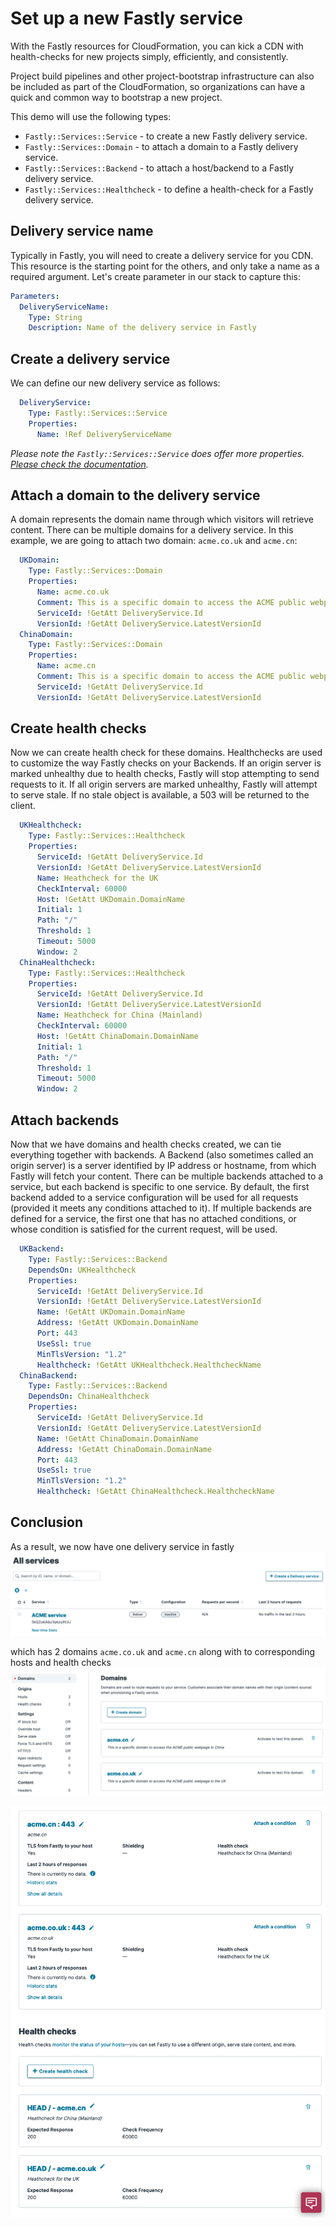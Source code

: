 # Set up a new Fastly service

With the Fastly resources for CloudFormation, you can kick a CDN with health-checks for new projects simply, efficiently, and consistently.

Project build pipelines and other project-bootstrap infrastructure can also be included
as part of the CloudFormation, so organizations can have a quick and common way to bootstrap a new project.

This demo will use the following types:
* `Fastly::Services::Service` - to create a new Fastly delivery service.
* `Fastly::Services::Domain` - to attach a domain to a Fastly delivery service.
* `Fastly::Services::Backend` - to attach a host/backend to a Fastly delivery service.
* `Fastly::Services::Healthcheck` - to define a health-check for a Fastly delivery service.

## Delivery service name

Typically in Fastly, you will need to create a delivery service for you CDN. This resource is the starting point
for the others, and only take a name as a required argument. Let's create parameter in our stack to capture this:

```yaml
Parameters:
  DeliveryServiceName:
    Type: String
    Description: Name of the delivery service in Fastly
```

## Create a delivery service

We can define our new delivery service as follows:

```yaml
  DeliveryService:
    Type: Fastly::Services::Service
    Properties:
      Name: !Ref DeliveryServiceName
```

_Please note the `Fastly::Services::Service` does offer more properties. [Please check the documentation](../../resources/Fastly-Services-Service)._

## Attach a domain to the delivery service

A domain represents the domain name through which visitors will retrieve content. There can be multiple domains for a delivery service.
In this example, we are going to attach two domain: `acme.co.uk` and `acme.cn`:

```yaml
  UKDomain:
    Type: Fastly::Services::Domain
    Properties:
      Name: acme.co.uk
      Comment: This is a specific domain to access the ACME public webpage in the UK
      ServiceId: !GetAtt DeliveryService.Id
      VersionId: !GetAtt DeliveryService.LatestVersionId
  ChinaDomain:
    Type: Fastly::Services::Domain
    Properties:
      Name: acme.cn
      Comment: This is a specific domain to access the ACME public webpage in China
      ServiceId: !GetAtt DeliveryService.Id
      VersionId: !GetAtt DeliveryService.LatestVersionId
```

## Create health checks

Now we can create health check for these domains. Healthchecks are used to customize the way Fastly checks on your Backends.
If an origin server is marked unhealthy due to health checks, Fastly will stop attempting to send requests to it.
If all origin servers are marked unhealthy, Fastly will attempt to serve stale. If no stale object is available, a 503 will be returned to the client.

```yaml
  UKHealthcheck:
    Type: Fastly::Services::Healthcheck
    Properties:
      ServiceId: !GetAtt DeliveryService.Id
      VersionId: !GetAtt DeliveryService.LatestVersionId
      Name: Heathcheck for the UK
      CheckInterval: 60000
      Host: !GetAtt UKDomain.DomainName
      Initial: 1
      Path: "/"
      Threshold: 1
      Timeout: 5000
      Window: 2
  ChinaHealthcheck:
    Type: Fastly::Services::Healthcheck
    Properties:
      ServiceId: !GetAtt DeliveryService.Id
      VersionId: !GetAtt DeliveryService.LatestVersionId
      Name: Heathcheck for China (Mainland)
      CheckInterval: 60000
      Host: !GetAtt ChinaDomain.DomainName
      Initial: 1
      Path: "/"
      Threshold: 1
      Timeout: 5000
      Window: 2
```

## Attach backends

Now that we have domains and health checks created, we can tie everything together with backends. A Backend (also sometimes called an origin server)
is a server identified by IP address or hostname, from which Fastly will fetch your content.
There can be multiple backends attached to a service, but each backend is specific to one service.
By default, the first backend added to a service configuration will be used for all requests (provided it meets any conditions attached to it).
If multiple backends are defined for a service, the first one that has no attached conditions,
or whose condition is satisfied for the current request, will be used.

```yaml
  UKBackend:
    Type: Fastly::Services::Backend
    DependsOn: UKHealthcheck
    Properties:
      ServiceId: !GetAtt DeliveryService.Id
      VersionId: !GetAtt DeliveryService.LatestVersionId
      Name: !GetAtt UKDomain.DomainName
      Address: !GetAtt UKDomain.DomainName
      Port: 443
      UseSsl: true
      MinTlsVersion: "1.2"
      Healthcheck: !GetAtt UKHealthcheck.HealthcheckName
  ChinaBackend:
    Type: Fastly::Services::Backend
    DependsOn: ChinaHealthcheck
    Properties:
      ServiceId: !GetAtt DeliveryService.Id
      VersionId: !GetAtt DeliveryService.LatestVersionId
      Name: !GetAtt ChinaDomain.DomainName
      Address: !GetAtt ChinaDomain.DomainName
      Port: 443
      UseSsl: true
      MinTlsVersion: "1.2"
      Healthcheck: !GetAtt ChinaHealthcheck.HealthcheckName
```

## Conclusion

As a result, we now have one delivery service in fastly
![Delivery service](delivery-service.png)

which has 2 domains `acme.co.uk` and `acme.cn` along with to corresponding hosts and health checks
![Domains](domains.png)

![Hosts and health checks](hosts-and-healthchecks.png)


